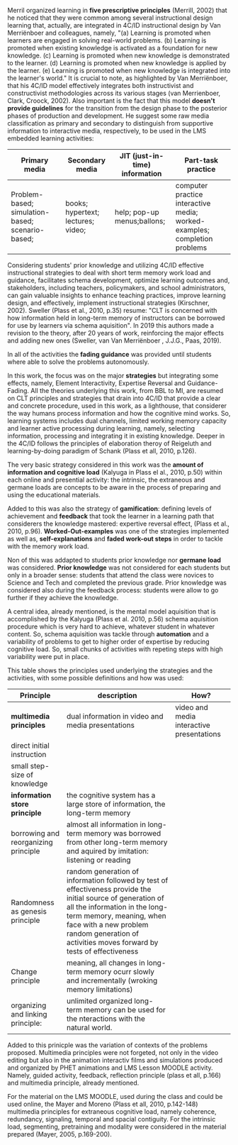 Merril organized learning in **five prescriptive principles** (Merrill, 2002) that he noticed that they were common among several instructional design learning that, actually, are integrated in 4C/ID instructional design by Van Merriënboer  and colleagues, namely, "(a) Learning is promoted when learners are engaged in solving real-world problems. (b) Learning is promoted when existing knowledge is activated as a foundation for new knowledge. (c) Learning is promoted when new knowledge is demonstrated to the learner. (d) Learning is promoted when new knowledge is applied by the learner. (e) Learning is promoted when new knowledge is integrated into the learner's world." It is crucial to note, as highlighted by Van  Merriënboer, that his 4C/ID model effectively integrates both instructivist and constructivist methodologies across its various stages (van Merrienboer, Clark, Croock, 2002). Also important is the fact that this model **doesn't provide guidelines** for the transition from the design phase to the posterior phases of production and development. He suggest some raw media classification as primary and secondary to distinguish from supportive information to interactive media, respectively, to be used in the LMS embedded learning activities:

| Primary media | Secondary media | JIT (just-in-time) information | Part-task practice |
| -------------------- | -------------------- | -------------------- | -------------------- |
| Problem-based; simulation-based; scenario-based; | books; hypertext; lectures; video; | help; pop-up menus;ballons; | computer practice interactive media; worked-examples; completion problems |

Considering students' prior knowledge and utilizing 4C/ID effective instructional strategies to deal with short term memory work load and guidance, facilitates schema development, optimize learning outcomes and, stakeholders, including teachers, policymakers, and school administrators, can gain valuable insights to enhance teaching practices, improve learning design, and effectively, implement instructional strategies (Kirschner, 2002). Sweller (Plass et al., 2010, p.35) resume: "CLT is concerned with how information held in long-term memory of instructors can be borrowed for use by learners via schema aquisition". In 2019 this authors made a revision to the theory, after 20 years of work, reinforcing the major effects and adding new ones (Sweller, van Van Merriënboer , J.J.G., Paas, 2019). 

In all of the activities the **fading guidance** was provided until students where able to solve the problems autonomously.

In this work, the focus was on the major **strategies** but integrating some effects, namely, Element Interactivity, Expertise Reversal and Guidance-Fading. All the theories underlying this work, from BBL to MI, are resumed on CLT principles and strategies that drain into 4C/ID that provide a clear and concrete procedure, used in this work, as a lighthouse, that considerer the way humans process information and how the cognitive mind works. So, learning systems includes dual channels, limited working memory capacity and learner active processing during learning, namely, selecting information, processing and integrating it in existing knowledge. Deeper in the 4C/ID follows the principles of elaboration theroy of Reigeluth and learning-by-doing paradigm of Schank (Plass et all, 2010, p.126).

The very basic strategy considered in this work was the **amount of information and cognitive load** (Kalyuga in Plass el al., 2010, p.50) within each online and presential activity: the intrinsic, the extraneous and germane loads are concepts to be aware in the process of preparing and using 
the educational materials. 

Added to this was also the strategy of **gamification**: defining levels of achievement and **feedback** that took the learner in a learning path that considerers the knowledge mastered: expertive reversal effect, (Plass et al., 2010, p.96). **Worked-Out-examples** was one of the strategies implemented as well as, **self-explanations** and **faded work-out steps** in order to tackle with the memory work load. 

Non of this was addapted to students prior knowledge nor **germane load** was considered. **Prior knowledge** was not considered for each students but only in a broader sense: students that attend the class were novices to Science and Tech and completed the previous grade. Prior knowledge was considered also during the feedback process: students were allow to go further if they achieve the knowledge.

A central idea, already mentioned, is the mental model aquisition that is accomplished by the Kalyuga (Plass et al. 2010, p.56) schema aquisition procedure which is very hard to achieve, whatever student in whatever content. So, schema aquisition was tackle through **automation** and a variability of problems to get to higher order of expertise by reducing cognitive load. So, small chunks of activities with repeting steps with high variability were put in place.

This table shows the principles used underlying the strategies and the activities, with some possible definitions and how was used:

| Principle | description| How? |
| -------------------- | -------------------- | -------------------- |
| **multimedia principles** | dual information in video and media presentations | video and media interactive presentations |
|direct initial instruction|||
|small step-size of knowledge|||
|**information store principle** |the cognitive system has a large store of information, the long-term memory||
|borrowing and reorganizing principle| almost all information in long-term memory was borrowed from other long-term memory and aquired by imitation: listening or reading||
|Randomness as genesis principle |random generation of information followed by test of effectiveness provide the initial source of generation of all the information in the long-term memory, meaning, when face with a new problem random generation of activities moves forward by tests of effectiveness||
|Change principle| meaning, all changes in long-term memory ocurr slowly and incrementally (wroking memory limitations)||
|organizing and linking principle:  |unlimited organized long-term memory can be used for the nteractions with the natural world.||

Added to this prinicple was the variation of contexts of the problems proposed. Multimedia principles were not forgeted, not only in the video editing but also in the animation interactiv films and simulations produced and organized by PHET animations and LMS Lesson MOODLE activity. Namely, guided activity, feedback, reflection principle (plass et all, p.166) and multimedia principle, already mentioned.
 
For the material on the LMS MOODLE, used during the class and could be used online, the Mayer and Moreno (Plass et all, 2010, p.142-148) multimedia principles for extraneous cognitive load, namely coherence, redundancy, signaling, temporal and spacial contiguity. For the intrinsic load, segmenting,
pretraining and modality were considered in the material prepared (Mayer, 2005, p.169-200).
